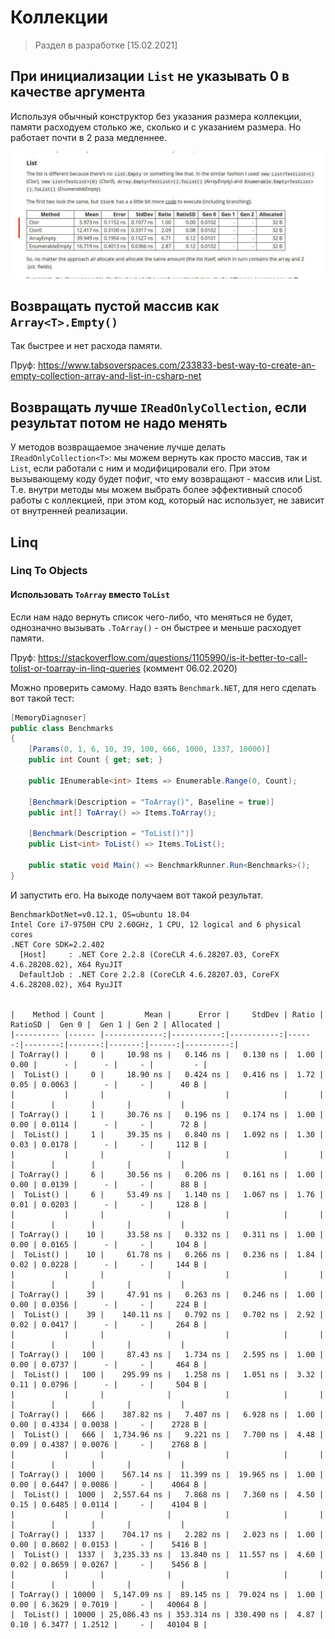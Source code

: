 # Коллекции

> Раздел в разработке [15.02.2021]

## При инициализации `List` не указывать 0 в качестве аргумента

Используя обычный конструктор без указания размера коллекции, памяти расходуем столько же, сколько и с указанием размера. Но работает почти в 2 раза медленнее.

![img](../images/collection_creation.jpg)

## Возвращать пустой массив как `Array<T>.Empty()`

Так быстрее и нет расхода памяти.

Пруф: https://www.tabsoverspaces.com/233833-best-way-to-create-an-empty-collection-array-and-list-in-csharp-net

## Возвращать лучше `IReadOnlyCollection`, если результат потом не надо менять

У методов возвращаемое значение лучше делать `IReadOnlyCollection<T>`: мы можем вернуть как просто массив, так и `List`, если работали с ним и модифицировали его. При этом вызывающему коду будет пофиг, что ему возвращают - массив или List. Т.е. внутри методы мы можем выбрать более эффективный способ работы с коллекцией, при этом код, который нас использует, не зависит от внутренней реализации. 

## Linq

### Linq To Objects

#### Использовать `ToArray` вместо `ToList`

Если нам надо вернуть список чего-либо, что меняться не будет, однозначно вызывать `.ToArray()` - он быстрее и меньше расходует памяти.

Пруф: https://stackoverflow.com/questions/1105990/is-it-better-to-call-tolist-or-toarray-in-linq-queries (коммент 06.02.2020)

Можно проверить самому. Надо взять `Benchmark.NET`, для него сделать вот такой тест:

```csharp
[MemoryDiagnoser]
public class Benchmarks
{
    [Params(0, 1, 6, 10, 39, 100, 666, 1000, 1337, 10000)]
    public int Count { get; set; }

    public IEnumerable<int> Items => Enumerable.Range(0, Count);

    [Benchmark(Description = "ToArray()", Baseline = true)]
    public int[] ToArray() => Items.ToArray();

    [Benchmark(Description = "ToList()")]
    public List<int> ToList() => Items.ToList();

    public static void Main() => BenchmarkRunner.Run<Benchmarks>();
}
```
И запустить его. На выходе получаем вот такой результат.

```
BenchmarkDotNet=v0.12.1, OS=ubuntu 18.04
Intel Core i7-9750H CPU 2.60GHz, 1 CPU, 12 logical and 6 physical cores
.NET Core SDK=2.2.402
  [Host]     : .NET Core 2.2.8 (CoreCLR 4.6.28207.03, CoreFX 4.6.28208.02), X64 RyuJIT
  DefaultJob : .NET Core 2.2.8 (CoreCLR 4.6.28207.03, CoreFX 4.6.28208.02), X64 RyuJIT


|    Method | Count |         Mean |      Error |     StdDev | Ratio | RatioSD |  Gen 0 |  Gen 1 | Gen 2 | Allocated |
|---------- |------ |-------------:|-----------:|-----------:|------:|--------:|-------:|-------:|------:|----------:|
| ToArray() |     0 |     10.98 ns |   0.146 ns |   0.130 ns |  1.00 |    0.00 |      - |      - |     - |         - |
|  ToList() |     0 |     18.90 ns |   0.424 ns |   0.416 ns |  1.72 |    0.05 | 0.0063 |      - |     - |      40 B |
|           |       |              |            |            |       |         |        |        |       |           |
| ToArray() |     1 |     30.76 ns |   0.196 ns |   0.174 ns |  1.00 |    0.00 | 0.0114 |      - |     - |      72 B |
|  ToList() |     1 |     39.35 ns |   0.840 ns |   1.092 ns |  1.30 |    0.03 | 0.0178 |      - |     - |     112 B |
|           |       |              |            |            |       |         |        |        |       |           |
| ToArray() |     6 |     30.56 ns |   0.206 ns |   0.161 ns |  1.00 |    0.00 | 0.0139 |      - |     - |      88 B |
|  ToList() |     6 |     53.49 ns |   1.140 ns |   1.067 ns |  1.76 |    0.01 | 0.0203 |      - |     - |     128 B |
|           |       |              |            |            |       |         |        |        |       |           |
| ToArray() |    10 |     33.58 ns |   0.332 ns |   0.311 ns |  1.00 |    0.00 | 0.0165 |      - |     - |     104 B |
|  ToList() |    10 |     61.78 ns |   0.266 ns |   0.236 ns |  1.84 |    0.02 | 0.0228 |      - |     - |     144 B |
|           |       |              |            |            |       |         |        |        |       |           |
| ToArray() |    39 |     47.91 ns |   0.263 ns |   0.246 ns |  1.00 |    0.00 | 0.0356 |      - |     - |     224 B |
|  ToList() |    39 |    140.11 ns |   0.792 ns |   0.702 ns |  2.92 |    0.02 | 0.0417 |      - |     - |     264 B |
|           |       |              |            |            |       |         |        |        |       |           |
| ToArray() |   100 |     87.43 ns |   1.734 ns |   2.595 ns |  1.00 |    0.00 | 0.0737 |      - |     - |     464 B |
|  ToList() |   100 |    295.99 ns |   1.258 ns |   1.051 ns |  3.32 |    0.11 | 0.0796 |      - |     - |     504 B |
|           |       |              |            |            |       |         |        |        |       |           |
| ToArray() |   666 |    387.82 ns |   7.407 ns |   6.928 ns |  1.00 |    0.00 | 0.4334 | 0.0038 |     - |    2728 B |
|  ToList() |   666 |  1,734.96 ns |   9.221 ns |   7.700 ns |  4.48 |    0.09 | 0.4387 | 0.0076 |     - |    2768 B |
|           |       |              |            |            |       |         |        |        |       |           |
| ToArray() |  1000 |    567.14 ns |  11.399 ns |  19.965 ns |  1.00 |    0.00 | 0.6447 | 0.0086 |     - |    4064 B |
|  ToList() |  1000 |  2,557.64 ns |   7.868 ns |   7.360 ns |  4.50 |    0.15 | 0.6485 | 0.0114 |     - |    4104 B |
|           |       |              |            |            |       |         |        |        |       |           |
| ToArray() |  1337 |    704.17 ns |   2.282 ns |   2.023 ns |  1.00 |    0.00 | 0.8602 | 0.0153 |     - |    5416 B |
|  ToList() |  1337 |  3,235.33 ns |  13.840 ns |  11.557 ns |  4.60 |    0.02 | 0.8659 | 0.0267 |     - |    5456 B |
|           |       |              |            |            |       |         |        |        |       |           |
| ToArray() | 10000 |  5,147.09 ns |  89.145 ns |  79.024 ns |  1.00 |    0.00 | 6.3629 | 0.7019 |     - |   40064 B |
|  ToList() | 10000 | 25,086.43 ns | 353.314 ns | 330.490 ns |  4.87 |    0.10 | 6.3477 | 1.2512 |     - |   40104 B |

```